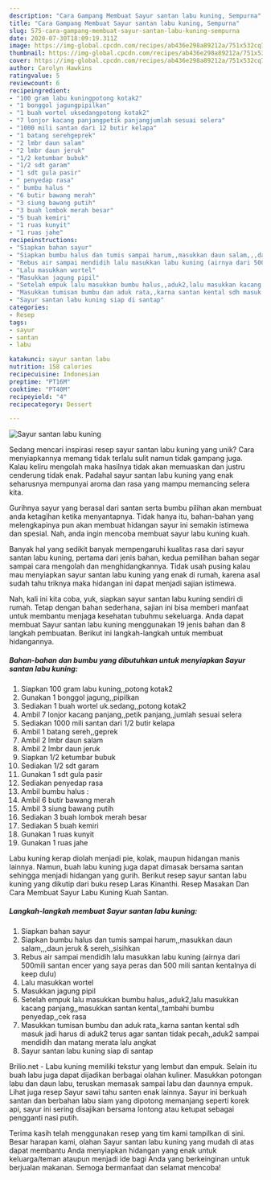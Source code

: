 ```yaml
---
description: "Cara Gampang Membuat Sayur santan labu kuning, Sempurna"
title: "Cara Gampang Membuat Sayur santan labu kuning, Sempurna"
slug: 575-cara-gampang-membuat-sayur-santan-labu-kuning-sempurna
date: 2020-07-30T18:09:19.311Z
image: https://img-global.cpcdn.com/recipes/ab436e298a89212a/751x532cq70/sayur-santan-labu-kuning-foto-resep-utama.jpg
thumbnail: https://img-global.cpcdn.com/recipes/ab436e298a89212a/751x532cq70/sayur-santan-labu-kuning-foto-resep-utama.jpg
cover: https://img-global.cpcdn.com/recipes/ab436e298a89212a/751x532cq70/sayur-santan-labu-kuning-foto-resep-utama.jpg
author: Carolyn Hawkins
ratingvalue: 5
reviewcount: 6
recipeingredient:
- "100 gram labu kuningpotong kotak2"
- "1 bonggol jagungpipilkan"
- "1 buah wortel uksedangpotong kotak2"
- "7 lonjor kacang panjangpetik panjangjumlah sesuai selera"
- "1000 mili santan dari 12 butir kelapa"
- "1 batang serehgeprek"
- "2 lmbr daun salam"
- "2 lmbr daun jeruk"
- "1/2 ketumbar bubuk"
- "1/2 sdt garam"
- "1 sdt gula pasir"
- " penyedap rasa"
- " bumbu halus "
- "6 butir bawang merah"
- "3 siung bawang putih"
- "3 buah lombok merah besar"
- "5 buah kemiri"
- "1 ruas kunyit"
- "1 ruas jahe"
recipeinstructions:
- "Siapkan bahan sayur"
- "Siapkan bumbu halus dan tumis sampai harum,,masukkan daun salam,,,daun jeruk &amp; sereh,,sisihkan"
- "Rebus air sampai mendidih lalu masukkan labu kuning (airnya dari 500mili santan encer yang saya peras dan 500 mili santan kentalnya di keep dulu)"
- "Lalu masukkan wortel"
- "Masukkan jagung pipil"
- "Setelah empuk lalu masukkan bumbu halus,,aduk2,lalu masukkan kacang panjang,,masukkan santan kental,,tambahi bumbu penyedap,,cek rasa"
- "Masukkan tumisan bumbu dan aduk rata,,karna santan kental sdh masuk jadi harus di aduk2 terus agar santan tidak pecah,,aduk2 sampai mendidih dan matang merata lalu angkat"
- "Sayur santan labu kuning siap di santap"
categories:
- Resep
tags:
- sayur
- santan
- labu

katakunci: sayur santan labu 
nutrition: 158 calories
recipecuisine: Indonesian
preptime: "PT16M"
cooktime: "PT40M"
recipeyield: "4"
recipecategory: Dessert

---
```



![Sayur santan labu kuning](https://img-global.cpcdn.com/recipes/ab436e298a89212a/751x532cq70/sayur-santan-labu-kuning-foto-resep-utama.jpg)

Sedang mencari inspirasi resep sayur santan labu kuning yang unik? Cara menyiapkannya memang tidak terlalu sulit namun tidak gampang juga. Kalau keliru mengolah maka hasilnya tidak akan memuaskan dan justru cenderung tidak enak. Padahal sayur santan labu kuning yang enak seharusnya mempunyai aroma dan rasa yang mampu memancing selera kita.

Gurihnya sayur yang berasal dari santan serta bumbu pilihan akan membuat anda ketagihan ketika menyantapnya. Tidak hanya itu, bahan-bahan yang melengkapinya pun akan membuat hidangan sayur ini semakin istimewa dan spesial. Nah, anda ingin mencoba membuat sayur labu kuning kuah.

Banyak hal yang sedikit banyak mempengaruhi kualitas rasa dari sayur santan labu kuning, pertama dari jenis bahan, kedua pemilihan bahan segar sampai cara mengolah dan menghidangkannya. Tidak usah pusing kalau mau menyiapkan sayur santan labu kuning yang enak di rumah, karena asal sudah tahu triknya maka hidangan ini dapat menjadi sajian istimewa.


Nah, kali ini kita coba, yuk, siapkan sayur santan labu kuning sendiri di rumah. Tetap dengan bahan sederhana, sajian ini bisa memberi manfaat untuk membantu menjaga kesehatan tubuhmu sekeluarga. Anda dapat membuat Sayur santan labu kuning menggunakan 19 jenis bahan dan 8 langkah pembuatan. Berikut ini langkah-langkah untuk membuat hidangannya.

<!--inarticleads1-->

##### Bahan-bahan dan bumbu yang dibutuhkan untuk menyiapkan Sayur santan labu kuning:

1. Siapkan 100 gram labu kuning,,potong kotak2
1. Gunakan 1 bonggol jagung,,pipilkan
1. Sediakan 1 buah wortel uk.sedang,,potong kotak2
1. Ambil 7 lonjor kacang panjang,,petik panjang,,jumlah sesuai selera
1. Sediakan 1000 mili santan dari 1/2 butir kelapa
1. Ambil 1 batang sereh,,geprek
1. Ambil 2 lmbr daun salam
1. Ambil 2 lmbr daun jeruk
1. Siapkan 1/2 ketumbar bubuk
1. Sediakan 1/2 sdt garam
1. Gunakan 1 sdt gula pasir
1. Sediakan  penyedap rasa
1. Ambil  bumbu halus :
1. Ambil 6 butir bawang merah
1. Ambil 3 siung bawang putih
1. Sediakan 3 buah lombok merah besar
1. Sediakan 5 buah kemiri
1. Gunakan 1 ruas kunyit
1. Gunakan 1 ruas jahe


Labu kuning kerap diolah menjadi pie, kolak, maupun hidangan manis lainnya. Namun, buah labu kuning juga dapat dimasak bersama santan sehingga menjadi hidangan yang gurih. Berikut resep sayur santan labu kuning yang dikutip dari buku resep Laras Kinanthi. Resep Masakan Dan Cara Membuat Sayur Labu Kuning Kuah Santan. 

<!--inarticleads2-->

##### Langkah-langkah membuat Sayur santan labu kuning:

1. Siapkan bahan sayur
1. Siapkan bumbu halus dan tumis sampai harum,,masukkan daun salam,,,daun jeruk &amp; sereh,,sisihkan
1. Rebus air sampai mendidih lalu masukkan labu kuning (airnya dari 500mili santan encer yang saya peras dan 500 mili santan kentalnya di keep dulu)
1. Lalu masukkan wortel
1. Masukkan jagung pipil
1. Setelah empuk lalu masukkan bumbu halus,,aduk2,lalu masukkan kacang panjang,,masukkan santan kental,,tambahi bumbu penyedap,,cek rasa
1. Masukkan tumisan bumbu dan aduk rata,,karna santan kental sdh masuk jadi harus di aduk2 terus agar santan tidak pecah,,aduk2 sampai mendidih dan matang merata lalu angkat
1. Sayur santan labu kuning siap di santap


Brilio.net - Labu kuning memiliki tekstur yang lembut dan empuk. Selain itu buah labu juga dapat dijadikan berbagai olahan kuliner. Masukkan potongan labu dan daun labu, teruskan memasak sampai labu dan daunnya empuk. Lihat juga resep Sayur sawi tahu santen enak lainnya. Sayur ini berkuah santan dan berbahan labu siam yang dipotong memanjang seperti korek api, sayur ini sering disajikan bersama lontong atau ketupat sebagai pengganti nasi putih. 

Terima kasih telah menggunakan resep yang tim kami tampilkan di sini. Besar harapan kami, olahan Sayur santan labu kuning yang mudah di atas dapat membantu Anda menyiapkan hidangan yang enak untuk keluarga/teman ataupun menjadi ide bagi Anda yang berkeinginan untuk berjualan makanan. Semoga bermanfaat dan selamat mencoba!
